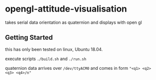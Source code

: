 # opengl-attitude-visualisation
takes serial data orientation as quaternion and displays with open gl

## Getting Started
this has only been tested on linux, Ubuntu 18.04. 

execute scripts ``` ./build.sh ``` and ``` ./run.sh ```

quaternion data arrives over ```/dev/ttyACM0``` and comes in form ```"<q1> <q2> <q3> <q4>/n"```
